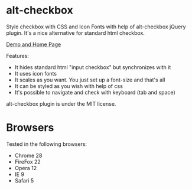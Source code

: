 alt-checkbox
============

Style checkbox with CSS and Icon Fonts with help of alt-checkbox jQuery plugin.
It's a nice alternative for standard html checkbox.

[Demo and Home Page](http://alt-checkbox.starikovs.com "alt-checkbox")

Features:

- It hides standard html "input checkbox" but synchronizes with it
- It uses icon fonts
- It scales as you want. You just set up a font-size and that's all
- It can be styled as you wish with help of css
- It's possible to navigate and check with keyboard (tab and space)

alt-checkbox plugin is under the MIT license.

Browsers
============

Tested in the following browsers:

- Chrome 28
- FireFox 22
- Opera 12
- IE 9
- Safari 5
